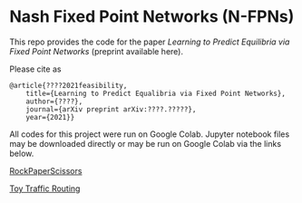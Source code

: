# Nash Fixed Point Networks (N-FPNs)

This repo provides the code for the paper _Learning to Predict Equilibria via Fixed Point Networks_ (preprint available here). 

Please cite as

    @article{????2021feasibility,
        title={Learning to Predict Equalibria via Fixed Point Networks},
        author={????},
        journal={arXiv preprint arXiv:????.?????},
        year={2021}}

All codes for this project were run on Google Colab. Jupyter notebook files may be downloaded directly or may be run on Google Colab via the links below.

[RockPaperScissors](https://colab.research.google.com/drive/1UZuq4dsO8McE1DGl7ZBXp6PKVH0xuqDq#scrollTo=_Xu9mCVEhFN3)

[Toy Traffic Routing](https://colab.research.google.com/drive/15cUv4cPJdPYm4tWC8t1OfrVSLet7h59h?usp=sharing)
